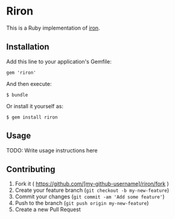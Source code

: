 # Riron

This is a Ruby implementation of [iron](https://github.com/hueniverse/iron).

## Installation

Add this line to your application's Gemfile:

    gem 'riron'

And then execute:

    $ bundle

Or install it yourself as:

    $ gem install riron

## Usage

TODO: Write usage instructions here

## Contributing

1. Fork it ( https://github.com/[my-github-username]/riron/fork )
2. Create your feature branch (`git checkout -b my-new-feature`)
3. Commit your changes (`git commit -am 'Add some feature'`)
4. Push to the branch (`git push origin my-new-feature`)
5. Create a new Pull Request
